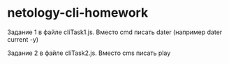 # netology-cli-homework

Задание 1 в файле cliTask1.js. Вместо cmd писать dater (например dater current -y)

Задание 2 в файле cliTask2.js. Вместо cms писать play